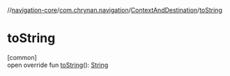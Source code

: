 //[navigation-core](../../../index.md)/[com.chrynan.navigation](../index.md)/[ContextAndDestination](index.md)/[toString](to-string.md)

# toString

[common]\
open override fun [toString](to-string.md)(): [String](https://kotlinlang.org/api/latest/jvm/stdlib/kotlin/-string/index.html)
